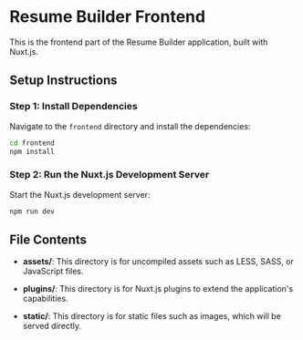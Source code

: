 # Resume Builder Frontend
This is the frontend part of the Resume Builder application, built with Nuxt.js.

## Setup Instructions

### Step 1: Install Dependencies

Navigate to the `frontend` directory and install the dependencies:
```sh
cd frontend
npm install
```

### Step 2: Run the Nuxt.js Development Server

Start the Nuxt.js development server:
```sh
npm run dev
```

## File Contents

- **assets/**:
This directory is for uncompiled assets such as LESS, SASS, or JavaScript files.

- **plugins/**:
This directory is for Nuxt.js plugins to extend the application's capabilities.

- **static/**:
This directory is for static files such as images, which will be served directly.
